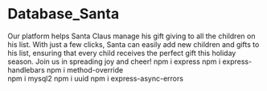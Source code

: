 # Database_Santa

Our platform helps Santa Claus manage his gift giving to all the children on his list. With just a few clicks, Santa can
easily add new children and gifts to his list, ensuring that every child receives the perfect gift this holiday season.
Join us in spreading joy and cheer!
npm i express
npm i express-handlebars
npm i method-override  
npm i mysql2
npm i uuid
npm i express-async-errors
